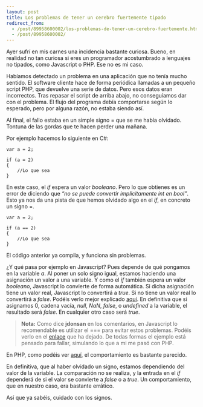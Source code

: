 ```yaml
---
layout: post
title: Los problemas de tener un cerebro fuertemente tipado
redirect_from:
  - /post/89958600002/los-problemas-de-tener-un-cerebro-fuertemente.html
  - /post/89958600002/
---
```


<p>Ayer sufrí en mis carnes una incidencia bastante curiosa. Bueno, en realidad no tan curiosa si eres un programador acostumbrado a lenguajes no tipados, como Javascript o PHP.  Ese no es mi caso.</p>

<p>Habíamos detectado un problema en una aplicación que no tenía mucho sentido. El software cliente hace de forma periódica llamadas a un pequeño script PHP, que devuelve una serie de datos. Pero esos datos eran incorrectos. Tras repasar el script de arriba abajo, no conseguíamos dar con el problema. El flujo del programa debía comportarse según lo esperado, pero por alguna razón, no estaba siendo así.</p>

<p>Al final, el fallo estaba en un simple signo = que se me había olvidado. Tontuna de las gordas que te hacen perder una mañana.</p>

<p>Por ejemplo hacemos lo siguiente en C#:</p>

<pre><code>var a = 2;

if (a = 2)
{
    //Lo que sea    
}
</code></pre>

<p>En este caso, el <em>if</em> espera un valor <em>booleano</em>. Pero lo que obtienes es un error de diciendo que <em>&ldquo;no se puede convertir implicitamente int en bool&rdquo;</em>. Esto ya nos da una pista de que hemos olvidado algo en el <em>if</em>, en concreto un signo =.</p>

<pre><code>var a = 2;

if (a == 2)
{
    //Lo que sea    
}
</code></pre>

<p>El código anterior ya compila, y funciona sin problemas.</p>

<p>¿Y qué pasa por ejemplo en Javascript? Pues depende de qué pongamos en la variable <em>a</em>. Al poner un solo signo igual, estamos haciendo una asignación un valor a una variable. Y como el <em>if</em> también espera un valor <em>booleano</em>, Javascript lo convierte de forma automática. Si  dicha asignación tiene un valor real, Javascript lo convertirá a <em>true</em>. Si no tiene un valor real lo convertirá a <em>false</em>. Podéis verlo mejor explicado <a href="http://www.w3schools.com/js/js_booleans.asp">aquí</a>. En definitiva que si asignamos 0, cadena vacía, <em>null</em>, <em>NaN</em>, <em>false</em>, o <em>undefined</em> a la variable, el resultado será <em>false</em>. En cualquier otro caso será <em>true</em>.</p>

<blockquote>
  <p><strong>Nota:</strong> Como dice <strong>jdonsan</strong> en los comentarios, en Javascript lo recomendable es utilizar el === para evitar estos problemas. Podéis verlo en el <a href="http://www.impressivewebs.com/why-use-triple-equals-javascipt/">enlace</a>  que ha dejado. De todas formas el ejemplo está pensado para fallar, simulando lo que a mi me pasó con PHP.</p>
</blockquote>

<p>En PHP, como podéis ver <a href="http://www.php.net/manual/es/language.types.boolean.php">aquí</a>, el comportamiento es bastante parecido.</p>

<p>En definitiva, que al haber olvidado un signo, estamos dependiendo del valor de la variable. La comparación no se realiza, y la entrada en el <em>if</em> dependerá de si el valor se convierte a <em>false</em> o a <em>true</em>. Un comportamiento, que en nuestro caso, era bastante errático.</p>

<p>Así que ya sabéis, cuidado con los signos.</p>
